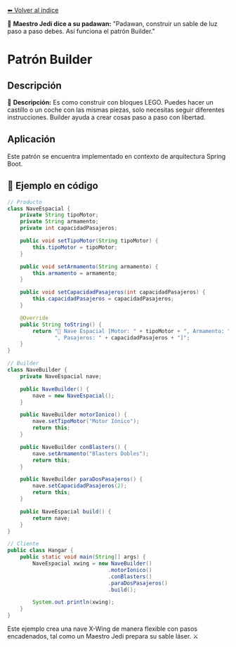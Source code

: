 [⬅ Volver al índice](../../README.md)

🧒 **Maestro Jedi dice a su padawan:** "Padawan, construir un sable de luz paso a paso debes. Así funciona el patrón Builder."
# Patrón Builder

## Descripción
🧱 **Descripción:** Es como construir con bloques LEGO. Puedes hacer un castillo o un coche con las mismas piezas, solo necesitas seguir diferentes instrucciones. Builder ayuda a crear cosas paso a paso con libertad.

## Aplicación
Este patrón se encuentra implementado en contexto de arquitectura Spring Boot.

## 🧪 Ejemplo en código

```java
// Producto
class NaveEspacial {
    private String tipoMotor;
    private String armamento;
    private int capacidadPasajeros;

    public void setTipoMotor(String tipoMotor) {
        this.tipoMotor = tipoMotor;
    }

    public void setArmamento(String armamento) {
        this.armamento = armamento;
    }

    public void setCapacidadPasajeros(int capacidadPasajeros) {
        this.capacidadPasajeros = capacidadPasajeros;
    }

    @Override
    public String toString() {
        return "🚀 Nave Espacial [Motor: " + tipoMotor + ", Armamento: " + armamento +
               ", Pasajeros: " + capacidadPasajeros + "]";
    }
}

// Builder
class NaveBuilder {
    private NaveEspacial nave;

    public NaveBuilder() {
        nave = new NaveEspacial();
    }

    public NaveBuilder motorIonico() {
        nave.setTipoMotor("Motor Iónico");
        return this;
    }

    public NaveBuilder conBlasters() {
        nave.setArmamento("Blasters Dobles");
        return this;
    }

    public NaveBuilder paraDosPasajeros() {
        nave.setCapacidadPasajeros(2);
        return this;
    }

    public NaveEspacial build() {
        return nave;
    }
}

// Cliente
public class Hangar {
    public static void main(String[] args) {
        NaveEspacial xwing = new NaveBuilder()
                                .motorIonico()
                                .conBlasters()
                                .paraDosPasajeros()
                                .build();

        System.out.println(xwing);
    }
}

```
Este ejemplo crea una nave X-Wing de manera flexible con pasos encadenados, tal como un Maestro Jedi prepara su sable láser. ⚔️
